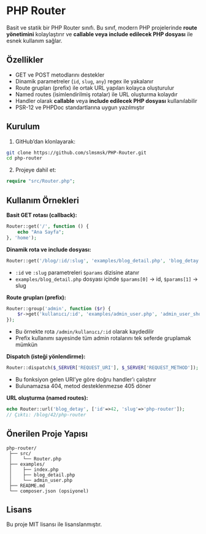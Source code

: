 # PHP Router

Basit ve statik bir PHP Router sınıfı. Bu sınıf, modern PHP projelerinde **route yönetimini** kolaylaştırır ve **callable veya include edilecek PHP dosyası** ile esnek kullanım sağlar.

## Özellikler

- GET ve POST metodlarını destekler
- Dinamik parametreler (`id`, `slug`, `any`) regex ile yakalanır
- Route grupları (prefix) ile ortak URL yapıları kolayca oluşturulur
- Named routes (isimlendirilmiş rotalar) ile URL oluşturma kolaydır
- Handler olarak **callable** veya **include edilecek PHP dosyası** kullanılabilir
- PSR-12 ve PHPDoc standartlarına uygun yazılmıştır

## Kurulum

1. GitHub’dan klonlayarak:
```bash
git clone https://github.com/slmsmsk/PHP-Router.git
cd php-router
```

2. Projeye dahil et:
```php
require "src/Router.php";
```

## Kullanım Örnekleri

**Basit GET rotası (callback):**
```php
Router::get('/', function () {
    echo "Ana Sayfa";
}, 'home');
```

**Dinamik rota ve include dosyası:**
```php
Router::get('/blog/:id/:slug', 'examples/blog_detail.php', 'blog_detay');
```
- `:id` ve `:slug` parametreleri `$params` dizisine atanır
- `examples/blog_detail.php` dosyası içinde `$params[0]` → id, `$params[1]` → slug

**Route grupları (prefix):**
```php
Router::group('admin', function ($r) {
    $r->get('kullanıcı/:id', 'examples/admin_user.php', 'admin_user_show');
});
```
- Bu örnekte rota `/admin/kullanıcı/:id` olarak kaydedilir
- Prefix kullanımı sayesinde tüm admin rotalarını tek seferde gruplamak mümkün

**Dispatch (isteği yönlendirme):**
```php
Router::dispatch($_SERVER['REQUEST_URI'], $_SERVER['REQUEST_METHOD']);
```
- Bu fonksiyon gelen URI’ye göre doğru handler’ı çalıştırır
- Bulunamazsa 404, metod desteklenmezse 405 döner

**URL oluşturma (named routes):**
```php
echo Router::url('blog_detay', ['id'=>42, 'slug'=>'php-router']);
// Çıktı: /blog/42/php-router
```

## Önerilen Proje Yapısı

```
php-router/
 ├── src/
 │    └── Router.php
 ├── examples/
 │    ├── index.php
 │    ├── blog_detail.php
 │    └── admin_user.php
 ├── README.md
 └── composer.json (opsiyonel)
```

## Lisans

Bu proje MIT lisansı ile lisanslanmıştır.

